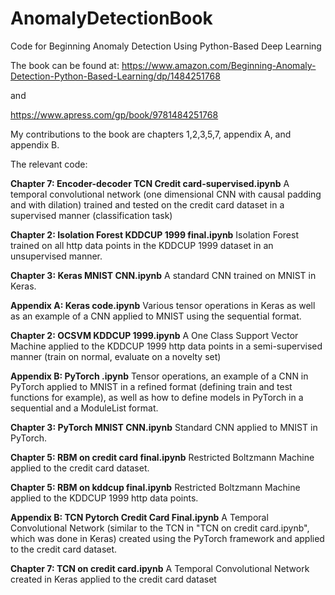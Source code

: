 # AnomalyDetectionBook
Code for Beginning Anomaly Detection Using Python-Based Deep Learning

The book can be found at: 
https://www.amazon.com/Beginning-Anomaly-Detection-Python-Based-Learning/dp/1484251768

and

https://www.apress.com/gp/book/9781484251768


My contributions to the book are chapters 1,2,3,5,7, appendix A, and appendix B.

The relevant code:

**Chapter 7: Encoder-decoder TCN Credit card-supervised.ipynb**
  A temporal convolutional network (one dimensional CNN with causal padding and with dilation) trained and tested on the credit   card dataset in a supervised manner (classification task)

**Chapter 2: Isolation Forest KDDCUP 1999 final.ipynb**
  Isolation Forest trained on all http data points in the KDDCUP 1999 dataset in an unsupervised manner.
  
**Chapter 3: Keras MNIST CNN.ipynb**
  A standard CNN trained on MNIST in Keras.
  
**Appendix A: Keras code.ipynb**
  Various tensor operations in Keras as well as an example of a CNN applied to MNIST using the sequential format. 
   
**Chapter 2: OCSVM KDDCUP 1999.ipynb**
  A One Class Support Vector Machine applied to the KDDCUP 1999 http data points in a semi-supervised manner (train on normal, evaluate on a novelty set)
  
**Appendix B: PyTorch .ipynb**
  Tensor operations, an example of a CNN in PyTorch applied to MNIST in a refined format (defining train and test functions for example), as well as how to define models in PyTorch in a sequential and a ModuleList format.
  
**Chapter 3: PyTorch MNIST CNN.ipynb**
  Standard CNN applied to MNIST in PyTorch.
  
**Chapter 5: RBM on credit card final.ipynb**
  Restricted Boltzmann Machine applied to the credit card dataset.
  
**Chapter 5: RBM on kddcup final.ipynb**
  Restricted Boltzmann Machine applied to the KDDCUP 1999 http data points.
  
**Appendix B: TCN Pytorch Credit Card Final.ipynb**
  A Temporal Convolutional Network (similar to the TCN in "TCN on credit card.ipynb", which was done in Keras) created using the PyTorch framework and applied to the credit card dataset.
  
**Chapter 7: TCN on credit card.ipynb**
  A Temporal Convolutional Network created in Keras applied to the credit card dataset
